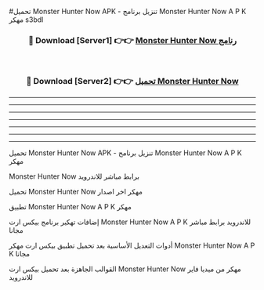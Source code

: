 #تحميل Monster Hunter Now  APK - تنزيل برنامج Monster Hunter Now  A P K مهكر s3bdl 



<div align="center">
<h3>🔴 Download [Server1] 👉👉 <a href="https://apkdownload10.web.app/?title=Monster Hunter Now ">Monster Hunter Now  رنامج</a></h3><br>

<h3>🔴 Download [Server2] 👉👉 <a href="https://apkdownload10.web.app/?title=Monster Hunter Now ">تحميل Monster Hunter Now  </a></h3>
</div>


----------------------------------------------------------

----------------------------------------------------------

----------------------------------------------------------

----------------------------------------------------------

----------------------------------------------------------

----------------------------------------------------------

----------------------------------------------------------

تحميل Monster Hunter Now  APK - تنزيل برنامج Monster Hunter Now  A P K مهكر

Monster Hunter Now  برابط مباشر للاندرويد

تحميل Monster Hunter Now  مهكر اخر اصدار

تطبيق Monster Hunter Now  A P K مهكر

إضافات تهكير برنامج بيكس ارت Monster Hunter Now  A P K للاندرويد برابط مباشر مجانا

أدوات التعديل الأساسية بعد تحميل تطبيق بيكس ارت مهكر Monster Hunter Now  A P K مجانا

القوالب الجاهزة بعد تحميل بيكس ارت Monster Hunter Now  مهكر من ميديا فاير للاندرويد


